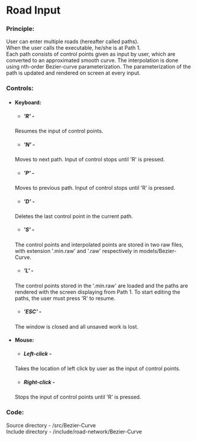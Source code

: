 # Road Input

### Principle:
User can enter multiple roads (hereafter called paths).  
When the user calls the executable, he/she is at Path 1.  
Each path consists of control points given as input by user, which are converted to an approximated smooth curve. The interpolation is done using nth-order Bezier-curve parameterization. The parameterization of the path is updated and rendered on screen at every input.

### Controls:
* #### Keyboard:
  * ##### 'R' -
  Resumes the input of control points.
  * ##### 'N' -
  Moves to next path. Input of control stops until 'R' is pressed.
  * ##### 'P' -
  Moves to previous path. Input of control stops until 'R' is pressed.
  * ##### 'D' -
  Deletes the last control point in the current path.
  * ##### 'S' -
  The control points and interpolated points are stored in two raw files, with extension '.min.raw' and '.raw' respectively in models/Bezier-Curve.
  * ##### 'L' -
  The control points stored in the '.min.raw' are loaded and the paths are rendered with the screen displaying from Path 1.
  To start editing the paths, the user must press 'R' to resume.
  * ##### 'ESC' -
  The window is closed and all unsaved work is lost.
* #### Mouse:
  * ##### Left-click -
  Takes the location of left click by user as the input of control points.
  * ##### Right-click -
  Stops the input of control points until 'R' is pressed.

### Code:
Source directory - /src/Bezier-Curve  
Include directory - /include/road-network/Bezier-Curve
